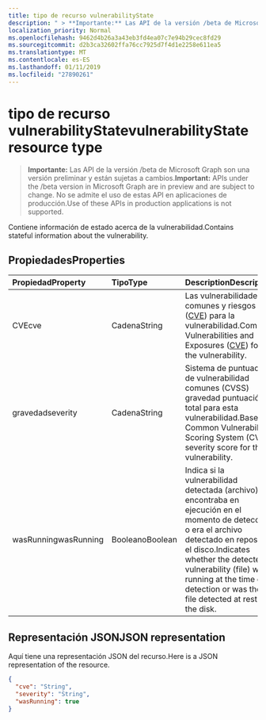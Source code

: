 ```yaml
---
title: tipo de recurso vulnerabilityState
description: " > **Importante:** Las API de la versión /beta de Microsoft Graph son una versión preliminar y están sujetas a cambios. No se admite el uso de estas API en aplicaciones de producción."
localization_priority: Normal
ms.openlocfilehash: 9462d4b26a3a43eb3fd4ea07c7e94b29cec8fd29
ms.sourcegitcommit: d2b3ca32602ffa76cc7925d7f4d1e2258e611ea5
ms.translationtype: MT
ms.contentlocale: es-ES
ms.lasthandoff: 01/11/2019
ms.locfileid: "27890261"
---
```

# <a name="vulnerabilitystate-resource-type"></a><span data-ttu-id="c5eb5-104">tipo de recurso vulnerabilityState</span><span class="sxs-lookup"><span data-stu-id="c5eb5-104">vulnerabilityState resource type</span></span>

 > <span data-ttu-id="c5eb5-105">**Importante:** Las API de la versión /beta de Microsoft Graph son una versión preliminar y están sujetas a cambios.</span><span class="sxs-lookup"><span data-stu-id="c5eb5-105">**Important:** APIs under the /beta version in Microsoft Graph are in preview and are subject to change.</span></span> <span data-ttu-id="c5eb5-106">No se admite el uso de estas API en aplicaciones de producción.</span><span class="sxs-lookup"><span data-stu-id="c5eb5-106">Use of these APIs in production applications is not supported.</span></span>

<span data-ttu-id="c5eb5-107">Contiene información de estado acerca de la vulnerabilidad.</span><span class="sxs-lookup"><span data-stu-id="c5eb5-107">Contains stateful information about the vulnerability.</span></span>

## <a name="properties"></a><span data-ttu-id="c5eb5-108">Propiedades</span><span class="sxs-lookup"><span data-stu-id="c5eb5-108">Properties</span></span>

| <span data-ttu-id="c5eb5-109">Propiedad</span><span class="sxs-lookup"><span data-stu-id="c5eb5-109">Property</span></span>   | <span data-ttu-id="c5eb5-110">Tipo</span><span class="sxs-lookup"><span data-stu-id="c5eb5-110">Type</span></span> |<span data-ttu-id="c5eb5-111">Description</span><span class="sxs-lookup"><span data-stu-id="c5eb5-111">Description</span></span>|
|:---------------|:--------|:----------|
|<span data-ttu-id="c5eb5-112">CVE</span><span class="sxs-lookup"><span data-stu-id="c5eb5-112">cve</span></span>|<span data-ttu-id="c5eb5-113">Cadena</span><span class="sxs-lookup"><span data-stu-id="c5eb5-113">String</span></span>|<span data-ttu-id="c5eb5-114">Las vulnerabilidades comunes y riesgos ([CVE](https://cve.mitre.org/)) para la vulnerabilidad.</span><span class="sxs-lookup"><span data-stu-id="c5eb5-114">Common Vulnerabilities and Exposures ([CVE](https://cve.mitre.org/)) for the vulnerability.</span></span>|
|<span data-ttu-id="c5eb5-115">gravedad</span><span class="sxs-lookup"><span data-stu-id="c5eb5-115">severity</span></span>|<span data-ttu-id="c5eb5-116">Cadena</span><span class="sxs-lookup"><span data-stu-id="c5eb5-116">String</span></span>|<span data-ttu-id="c5eb5-117">Sistema de puntuación de vulnerabilidad comunes (CVSS) gravedad puntuación total para esta vulnerabilidad.</span><span class="sxs-lookup"><span data-stu-id="c5eb5-117">Base Common Vulnerability Scoring System (CVSS) severity score for this vulnerability.</span></span>|
|<span data-ttu-id="c5eb5-118">wasRunning</span><span class="sxs-lookup"><span data-stu-id="c5eb5-118">wasRunning</span></span>|<span data-ttu-id="c5eb5-119">Booleano</span><span class="sxs-lookup"><span data-stu-id="c5eb5-119">Boolean</span></span>|<span data-ttu-id="c5eb5-120">Indica si la vulnerabilidad detectada (archivo) se encontraba en ejecución en el momento de detección o era el archivo detectado en reposo en el disco.</span><span class="sxs-lookup"><span data-stu-id="c5eb5-120">Indicates whether the detected vulnerability (file) was running at the time of detection or was the file detected at rest on the disk.</span></span>|

## <a name="json-representation"></a><span data-ttu-id="c5eb5-121">Representación JSON</span><span class="sxs-lookup"><span data-stu-id="c5eb5-121">JSON representation</span></span>

<span data-ttu-id="c5eb5-122">Aquí tiene una representación JSON del recurso.</span><span class="sxs-lookup"><span data-stu-id="c5eb5-122">Here is a JSON representation of the resource.</span></span>

<!-- {
  "blockType": "resource",
  "optionalProperties": [

  ],
  "@odata.type": "microsoft.graph.vulnerabilityState"
}-->

```json
{
  "cve": "String",
  "severity": "String",
  "wasRunning": true
}

```

<!-- uuid: 8fcb5dbc-d5aa-4681-8e31-b001d5168d79
2015-10-25 14:57:30 UTC -->
<!-- {
  "type": "#page.annotation",
  "description": "vulnerabilityState resource",
  "keywords": "",
  "section": "documentation",
  "tocPath": ""
}-->
